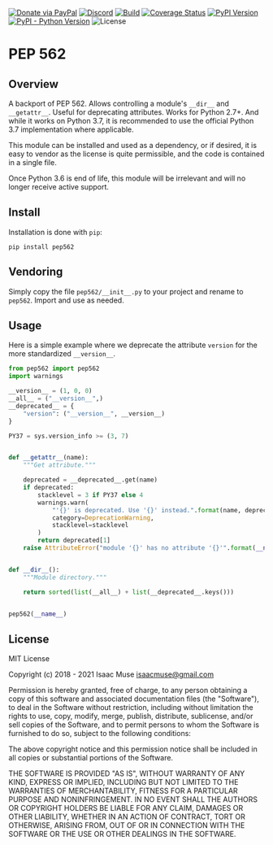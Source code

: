 [![Donate via PayPal][donate-image]][donate-link]
[![Discord][discord-image]][discord-link]
[![Build][github-ci-image]][github-ci-link]
[![Coverage Status][codecov-image]][codecov-link]
[![PyPI Version][pypi-image]][pypi-link]
[![PyPI - Python Version][python-image]][pypi-link]
![License][license-image-mit]

# PEP 562

## Overview

A backport of PEP 562. Allows controlling a module's `__dir__` and `__getattr__`. Useful for deprecating attributes.
Works for Python 2.7+. And while it works on Python 3.7, it is recommended to use the official Python 3.7 implementation
where applicable.

This module can be installed and used as a dependency, or if desired, it is easy to vendor as the license is quite
permissible, and the code is contained in a single file.

Once Python 3.6 is end of life, this module will be irrelevant and will no longer receive active support.

## Install

Installation is done with `pip`:

```
pip install pep562
```

## Vendoring

Simply copy the file `pep562/__init__.py` to your project and rename to `pep562`.  Import and use as needed.

## Usage

Here is a simple example where we deprecate the attribute `version` for the more standardized `__version__`.

```py
from pep562 import pep562
import warnings

__version__ = (1, 0, 0)
__all__ = ("__version__",)
__deprecated__ = {
    "version": ("__version__", __version__)
}

PY37 = sys.version_info >= (3, 7)


def __getattr__(name):
    """Get attribute."""

    deprecated = __deprecated__.get(name)
    if deprecated:
        stacklevel = 3 if PY37 else 4
        warnings.warn(
            "'{}' is deprecated. Use '{}' instead.".format(name, deprecated[0]),
            category=DeprecationWarning,
            stacklevel=stacklevel
        )
        return deprecated[1]
    raise AttributeError("module '{}' has no attribute '{}'".format(__name__, name))


def __dir__():
    """Module directory."""

    return sorted(list(__all__) + list(__deprecated__.keys()))


pep562(__name__)
```

## License

MIT License

Copyright (c) 2018 - 2021 Isaac Muse <isaacmuse@gmail.com>

Permission is hereby granted, free of charge, to any person obtaining a copy
of this software and associated documentation files (the "Software"), to deal
in the Software without restriction, including without limitation the rights
to use, copy, modify, merge, publish, distribute, sublicense, and/or sell
copies of the Software, and to permit persons to whom the Software is
furnished to do so, subject to the following conditions:

The above copyright notice and this permission notice shall be included in all
copies or substantial portions of the Software.

THE SOFTWARE IS PROVIDED "AS IS", WITHOUT WARRANTY OF ANY KIND, EXPRESS OR
IMPLIED, INCLUDING BUT NOT LIMITED TO THE WARRANTIES OF MERCHANTABILITY,
FITNESS FOR A PARTICULAR PURPOSE AND NONINFRINGEMENT. IN NO EVENT SHALL THE
AUTHORS OR COPYRIGHT HOLDERS BE LIABLE FOR ANY CLAIM, DAMAGES OR OTHER
LIABILITY, WHETHER IN AN ACTION OF CONTRACT, TORT OR OTHERWISE, ARISING FROM,
OUT OF OR IN CONNECTION WITH THE SOFTWARE OR THE USE OR OTHER DEALINGS IN THE
SOFTWARE.

[github-ci-image]: https://github.com/facelessuser/pep562/workflows/build/badge.svg?branch=master&event=push
[github-ci-link]: https://github.com/facelessuser/pep562/actions?query=workflow%3Abuild+branch%3Amaster
[discord-image]: https://img.shields.io/discord/678289859768745989?logo=discord&logoColor=aaaaaa&color=mediumpurple&labelColor=333333
[discord-link]:https://discord.gg/TWs8Tgr
[codecov-image]: https://img.shields.io/codecov/c/github/facelessuser/pep562/master.svg?logo=codecov&logoColor=aaaaaa&labelColor=333333
[codecov-link]: https://codecov.io/github/facelessuser/pep562
[pypi-image]: https://img.shields.io/pypi/v/pep562.svg?logo=pypi&logoColor=aaaaaa&labelColor=333333
[pypi-link]: https://pypi.python.org/pypi/pep562
[python-image]: https://img.shields.io/pypi/pyversions/pep562?logo=python&logoColor=aaaaaa&labelColor=333333
[license-image-mit]: https://img.shields.io/badge/license-MIT-blue.svg?labelColor=333333
[donate-image]: https://img.shields.io/badge/Donate-PayPal-3fabd1?logo=paypal
[donate-link]: https://www.paypal.me/facelessuser

